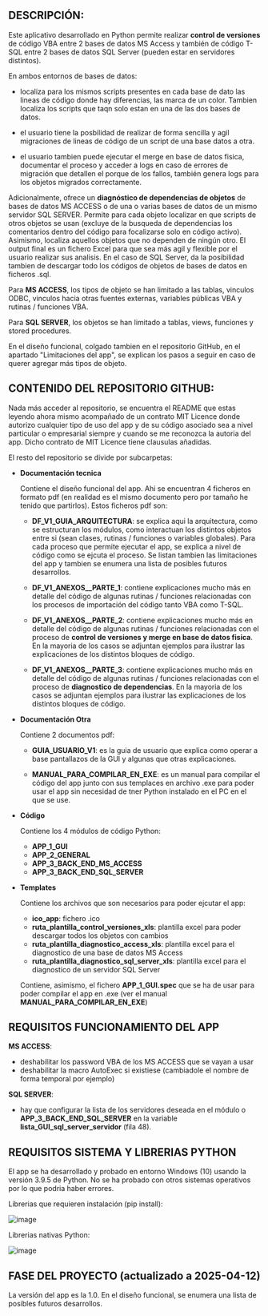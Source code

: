 
## __DESCRIPCIÓN__:

Este aplicativo desarrollado en Python permite realizar __control de versiones__ de código VBA entre 2 bases de datos MS Access y también de código T-SQL entre 2 bases de datos SQL Server (pueden estar en servidores distintos).

En ambos entornos de bases de datos:

  * localiza para los mismos scripts presentes en cada base de dato las lineas de código donde hay diferencias, las marca de un color. Tambien localiza los scripts que taqn solo estan en una de las dos bases de datos.
    
  * el usuario tiene la posbilidad de realizar de forma sencilla y agil migraciones de lineas de código de un script de una base datos a otra.
    
  * el usuario tambien puede ejecutar el merge en base de datos fisica, documentar el proceso y acceder a logs en caso de errores de migración que detallen el porque de los fallos, también genera logs para los objetos migrados correctamente.

Adicionalmente, ofrece un __diagnóstico de dependencias de objetos__ de bases de datos MS ACCESS o de una o varias bases de datos de un mismo servidor SQL SERVER. Permite para cada objeto localizar en que scripts de otros objetos se usan (excluye de la busqueda de dependencias los comentarios dentro del código para focalizarse solo en código activo). Asimismo, localiza aquellos objetos que no dependen de ningún otro. El output final es un fichero Excel para que sea más agil y flexible por el usuario realizar sus analisis. En el caso de SQL Server, da la posibilidad tambien de descargar todo los códigos de objetos de bases de datos en ficheros .sql.

Para __MS ACCESS__, los tipos de objeto se han limitado a las tablas, vinculos ODBC, vinculos hacia otras fuentes externas, variables públicas VBA y rutinas / funciones VBA. 

Para __SQL SERVER__, los objetos se han limitado a tablas, views, funciones y stored procedures. 

En el diseño funcional, colgado tambien en el repositorio GitHub, en el apartado "Limitaciones del app", se explican los pasos a seguir en caso de querer agregar más tipos de objeto.

## __CONTENIDO DEL REPOSITORIO GITHUB__:

Nada más acceder al repositorio, se encuentra el README que estas leyendo ahora mismo acompañado de un contrato MIT Licence donde autorizo cualquier tipo de uso del app y de su código asociado sea a nivel particular o empresarial siempre y cuando se me reconozca la autoria del app. Dicho contrato de MIT Licence tiene clausulas añadidas.

El resto del repositorio se divide por subcarpetas:

* __Documentación tecnica__

    Contiene el diseño funcional del app. Ahi se encuentran 4 ficheros en formato pdf (en realidad es el mismo documento pero por tamaño he tenido que partirlos). Estos ficheros pdf son:

    * __DF_V1_GUIA_ARQUITECTURA__: se explica aqui la arquitectura, como se estructuran los módulos, como interactuan los distintos objetos entre si (sean clases, rutinas / funciones o variables globales). Para cada proceso que permite ejecutar el app, se explica a nivel de código como se ejcuta el proceso. Se listan tambien las limitaciones del app y tambien se enumera una lista de posibles futuros desarrollos.
 
    * __DF_V1_ANEXOS__PARTE_1__: contiene explicaciones mucho más en detalle del código de algunas rutinas / funciones relacionadas con los procesos de importación del código tanto VBA como T-SQL.
 
    * __DF_V1_ANEXOS__PARTE_2__: contiene explicaciones mucho más en detalle del código de algunas rutinas / funciones relacionadas con el proceso de __control de versiones y merge en base de datos fisica__. En la mayoria de los casos se adjuntan ejemplos para ilustrar las explicaciones de los distintos bloques de código.
 
    * __DF_V1_ANEXOS__PARTE_3__: contiene explicaciones mucho más en detalle del código de algunas rutinas / funciones relacionadas con el proceso de __diagnostico de dependencias__. En la mayoria de los casos se adjuntan ejemplos para ilustrar las explicaciones de los distintos bloques de código.

* __Documentación Otra__

  Contiene 2 documentos pdf:

  * __GUIA_USUARIO_V1__: es la guia de usuario que explica como operar a base pantallazos de la GUI y algunas que otras explicaciones.
    
  * __MANUAL_PARA_COMPILAR_EN_EXE__: es un manual para compilar el código del app junto con sus templaces en archivo .exe para poder usar el app sin necesidad de tner Python instalado en el PC en el que se use.

* __Código__

  Contiene los 4 módulos de código Python:

  * __APP_1_GUI__
  * __APP_2_GENERAL__
  * __APP_3_BACK_END_MS_ACCESS__
  * __APP_3_BACK_END_SQL_SERVER__
 
* __Templates__

  Contiene los archivos que son necesarios para poder ejcutar el app:
  
  * __ico_app__: fichero .ico
  * __ruta_plantilla_control_versiones_xls__: plantilla excel para poder descargar todos los objetos con cambios
  * __ruta_plantilla_diagnostico_access_xls__: plantilla excel para el diagnostico de una base de datos MS Access
  * __ruta_plantilla_diagnostico_sql_server_xls__: plantilla excel para el diagnostico de un servidor SQL Server

  Contiene, asimismo, el fichero __APP_1_GUI.spec__ que se ha de usar para poder compilar el app en .exe (ver el manual __MANUAL_PARA_COMPILAR_EN_EXE__)

  
## __REQUISITOS FUNCIONAMIENTO DEL APP__

__MS ACCESS__:
  * deshabilitar los password VBA de los MS ACCESS que se vayan a usar
  * deshabilitar la macro AutoExec si existiese (cambiadole el nombre de forma temporal por ejemplo)

__SQL SERVER__: 
  * hay que configurar la lista de los servidores deseada en el módulo o __APP_3_BACK_END_SQL_SERVER__ en la variable __lista_GUI_sql_server_servidor__ (fila 48).


## __REQUISITOS SISTEMA Y LIBRERIAS PYTHON__

El app se ha desarrollado y probado en entorno Windows (10) usando la versión 3.9.5 de Python. No se ha probado con otros sistemas operativos por lo que podria haber errores.

Librerias que requieren instalación (pip install):

![image](https://github.com/user-attachments/assets/cb4ba9c1-2c59-4b5f-a28b-b6071087ae9f)


Librerias nativas Python:

![image](https://github.com/user-attachments/assets/98739493-b3c8-4894-b89c-ccfb70216c57)


## FASE DEL PROYECTO (actualizado a 2025-04-12)

La versión del app es la 1.0. En el diseño funcional, se enumera una lista de posibles futuros desarrollos.















